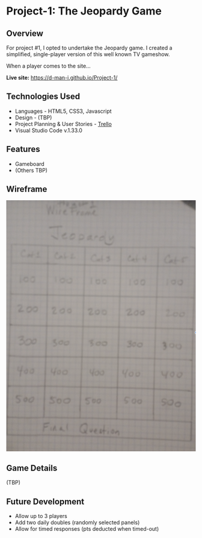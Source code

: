 
# Project-1: The Jeopardy Game
## Overview 

For project #1, I opted to undertake the Jeopardy game.  I created a simplified, single-player version of this well known TV gameshow.

When a player comes to the site...



**Live site:** <https://d-man-i.github.io/Project-1/>

## Technologies Used

* Languages - HTML5, CSS3, Javascript
* Design - (TBP)
* Project Planning & User Stories - [Trello](https://trello.com/invite/b/0tyWvH8L/a26ae8c77899c5466f494032c7c4198b/ga-sei-21-project-1)
* Visual Studio Code v.1.33.0


## Features

* Gameboard
* (Others TBP)


## Wireframe

![Image](wireframe-jeopardy-game.png)


## Game Details

(TBP)


## Future Development

* Allow up to 3 players
* Add two daily doubles (randomly selected panels)
* Allow for timed responses (pts deducted when timed-out)

